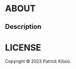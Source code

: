 # ABOUT

<!-- ## Homepage -->


## Description

<!-- ## Features -->


<!-- ## Core Dependancies -->


<!-- ## Inspirations -->


<!-- ## Screen Shots -->


<!-- # INSTALLATION -->


<!-- ## Prerequisites -->


<!-- ## Install -->


<!-- ## Usage -->


<!-- ## Usage -->


<!-- # DOCUMENTATION -->


<!-- # CONTRIBUTION -->


<!-- ## Features, Issues and Fixes -->


<!-- ## Author -->


<!-- ## Contributors -->


<!-- ## Backers -->


<!-- ## Sponsors -->


<!-- # ATTRIBUTION -->


<!-- # SUPPORT -->


# LICENSE
Copyright © 2023 Patrick Kilisio.

